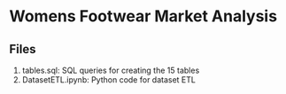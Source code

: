 # Womens Footwear Market Analysis

## Files
1. tables.sql: SQL queries for creating the 15 tables
2. DatasetETL.ipynb: Python code for dataset ETL
